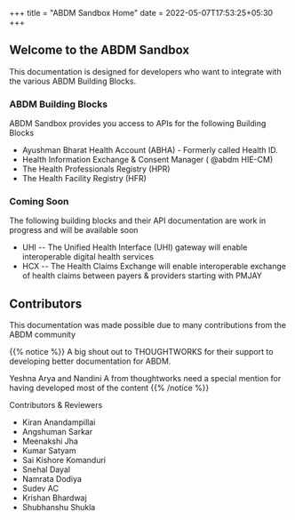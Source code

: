 +++
title = "ABDM Sandbox Home"
date = 2022-05-07T17:53:25+05:30
+++

## Welcome to the ABDM Sandbox

This documentation is designed for developers who want to integrate with the various ABDM Building Blocks. 

### ABDM Building Blocks 
ABDM Sandbox provides you access to APIs for the following Building Blocks 

- Ayushman Bharat Health Account (ABHA) - Formerly called Health ID. 
- Health Information Exchange & Consent Manager ( @abdm HIE-CM)
- The Health Professionals Registry (HPR)
- The Health Facility Registry (HFR) 

### Coming Soon
The following building blocks and their API documentation are work in progress and will be available soon 

- UHI -- The Unified Health Interface (UHI) gateway will enable interoperable digital health services 
- HCX -- The Health Claims Exchange will enable interoperable exchange of health claims between payers & providers starting with PMJAY 
 
## Contributors

This documentation was made possible due to many contributions from the ABDM community

{{% notice %}} A big shout out to THOUGHTWORKS for their support to developing better documentation for ABDM. 

Yeshna Arya and Nandini A from thoughtworks need a special mention for having developed most of the content
{{% /notice %}}

Contributors & Reviewers 
- Kiran Anandampillai
- Angshuman Sarkar
- Meenakshi Jha
- Kumar Satyam
- Sai Kishore Komanduri
- Snehal Dayal
- Namrata Dodiya
- Sudev AC
- Krishan Bhardwaj
- Shubhanshu Shukla
